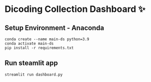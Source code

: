 # Dicoding Collection Dashboard ✨

## Setup Environment - Anaconda

```
conda create --name main-ds python=3.9
conda activate main-ds
pip install -r requirements.txt
```

## Run steamlit app

```
streamlit run dashboard.py
```
